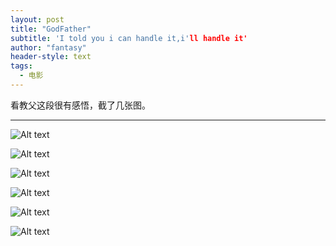 ```yaml
---
layout: post
title: "GodFather"
subtitle: 'I told you i can handle it,i'll handle it'
author: "fantasy"
header-style: text
tags:
  - 电影
---
```


看教父这段很有感悟，截了几张图。

---

![Alt text](https://i.loli.net/2018/07/28/5b5b50fa15a6c.jpeg "I spent my life tryin' not to be careless.")

<!--more-->

![Alt text](https://i.loli.net/2018/07/28/5b5b512865133.jpeg "Women and children can be careless,but not men.")

![Alt text](https://i.loli.net/2018/07/28/5b5b515222178.jpeg "What's the matter?")

![Alt text](https://i.loli.net/2018/07/28/5b5b5175d99e4.jpeg "I'll handle it.I told you i can handle it,I'll handle it.")

![Alt text](https://i.loli.net/2018/07/28/5b5b518c5527e.jpeg "and i refused to be a fool...")

![Alt text](https://i.loli.net/2018/07/28/5b5b51aa18617.jpeg "ha")
